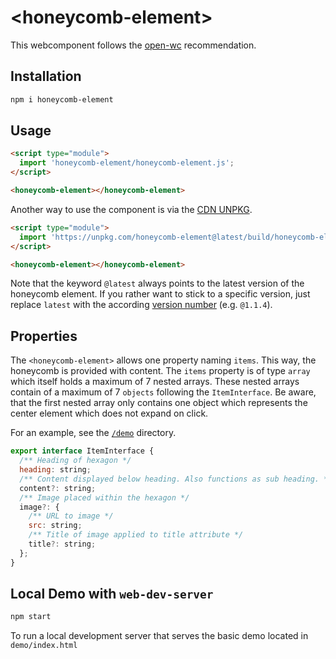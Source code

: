 # \<honeycomb-element>

This webcomponent follows the [open-wc](https://github.com/open-wc/open-wc) recommendation.

## Installation
```bash
npm i honeycomb-element
```

## Usage
```html
<script type="module">
  import 'honeycomb-element/honeycomb-element.js';
</script>

<honeycomb-element></honeycomb-element>
```
Another way to use the component is via the [CDN UNPKG](https://unpkg.com/browse/honeycomb-element@latest/).
```html
<script type="module">
  import 'https://unpkg.com/honeycomb-element@latest/build/honeycomb-element.bundled.js';
</script>

<honeycomb-element></honeycomb-element>
```
Note that the keyword `@latest` always points to the latest version of the honeycomb element. If you rather want to stick to a specific version, just replace `latest`
with the according [version number](https://unpkg.com/browse/honeycomb-element@latest/) (e.g. `@1.1.4`).
## Properties
The `<honeycomb-element>` allows one property naming `items`. This way, the honeycomb is provided with content.
The `items` property is of type `array` which itself holds a maximum of 7 nested arrays. These nested arrays contain
of a maximum of 7 `objects` following the `ItemInterface`. Be aware, that the first nested array only contains one object
which represents the center element which does not expand on click.

For an example, see the [`/demo`](./demo) directory.

```js
export interface ItemInterface {
  /** Heading of hexagon */
  heading: string;
  /** Content displayed below heading. Also functions as sub heading. */
  content?: string;
  /** Image placed within the hexagon */
  image?: {
    /** URL to image */
    src: string;
    /** Title of image applied to title attribute */
    title?: string;
  };
}
```

## Local Demo with `web-dev-server`
```bash
npm start
```
To run a local development server that serves the basic demo located in `demo/index.html`
